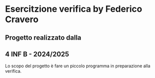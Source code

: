# Esercitzione verifica by Federico Cravero

## Progetto realizzato dalla 
## 4 INF B - 2024/2025

Lo scopo del progetto è fare
un piccolo programma in preparazione
alla verifica.
